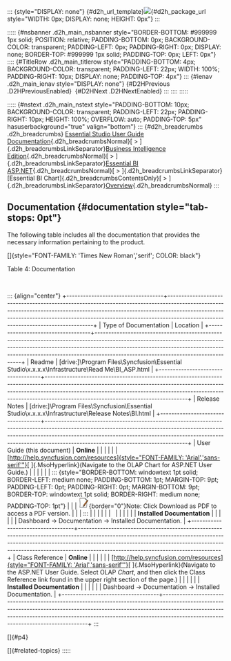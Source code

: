 ::: {style="DISPLAY: none"}
[](ms-xhelp:///?Id=d2h_url_template){#d2h_url_template}![](!package_url!){#d2h_package_url style="WIDTH: 0px; DISPLAY: none; HEIGHT: 0px"}
:::

::::: {#nsbanner .d2h_main_nsbanner style="BORDER-BOTTOM: #999999 1px solid; POSITION: relative; PADDING-BOTTOM: 0px; BACKGROUND-COLOR: transparent; PADDING-LEFT: 0px; PADDING-RIGHT: 0px; DISPLAY: none; BORDER-TOP: #999999 1px solid; PADDING-TOP: 0px; LEFT: 0px"}
:::: {#TitleRow .d2h_main_titlerow style="PADDING-BOTTOM: 4px; BACKGROUND-COLOR: transparent; PADDING-LEFT: 22px; WIDTH: 100%; PADDING-RIGHT: 10px; DISPLAY: none; PADDING-TOP: 4px"}
::: {#ienav .d2h_main_ienav style="DISPLAY: none"}
[](ms-xhelp:///?Id=788d01aa-89ec-4754-a503-8a173504d70c){#D2HPrevious .D2HPreviousEnabled}  [](ms-xhelp:///?Id=78ef7522-5b71-46fb-998a-6bdab307bf83){#D2HNext .D2HNextEnabled}
:::
::::
:::::

::::: {#nstext .d2h_main_nstext style="PADDING-BOTTOM: 10px; BACKGROUND-COLOR: transparent; PADDING-LEFT: 22px; PADDING-RIGHT: 10px; HEIGHT: 100%; OVERFLOW: auto; PADDING-TOP: 5px" hasuserbackground="true" valign="bottom"}
::: {#d2h_breadcrumbs .d2h_breadcrumbs}
[Essential Studio User Guide Documentation](ms-xhelp:///?Id=12457748-09e3-4d74-a240-8e049cedf030){.d2h_breadcrumbsNormal}[ \> ]{.d2h_breadcrumbsLinkSeparator}[Business Intelligence Edition](ms-xhelp:///?Id=fdf33dd8-62b2-47b9-ad7b-fc50e590bca5){.d2h_breadcrumbsNormal}[ \> ]{.d2h_breadcrumbsLinkSeparator}[Essential BI ASP.NET](ms-xhelp:///?Id=99c6694e-59c3-4c59-abb5-ce9ce9a948bc){.d2h_breadcrumbsNormal}[ \> ]{.d2h_breadcrumbsLinkSeparator}[Essential BI Chart]{.d2h_breadcrumbsContentsOnly}[ \> ]{.d2h_breadcrumbsLinkSeparator}[Overview](ms-xhelp:///?Id=a7adb650-aa5b-4e6e-99d8-67399a4a2886){.d2h_breadcrumbsNormal}
:::

## Documentation {#documentation style="tab-stops: 0pt"}

The following table includes all the documentation that provides the necessary information pertaining to the product.

[]{style="FONT-FAMILY: 'Times New Roman','serif'; COLOR: black"} 

Table 4: Documentation

 

::: {align="center"}
+-----------------------------------+---------------------------------------------------------------------------------------------------------------------------------------------------------------------------------------------------------------------------------------------------------------------------------------------+
| Type of Documentation             | Location                                                                                                                                                                                                                                                                                    |
+-----------------------------------+---------------------------------------------------------------------------------------------------------------------------------------------------------------------------------------------------------------------------------------------------------------------------------------------+
| Readme                            | \[drive:\]\\Program Files\\Syncfusion\\Essential Studio\\x.x.x.x\\Infrastructure\\Read Me\\BI_ASP.html                                                                                                                                                                                      |
+-----------------------------------+---------------------------------------------------------------------------------------------------------------------------------------------------------------------------------------------------------------------------------------------------------------------------------------------+
| Release Notes                     | \[drive:\]\\Program Files\\Syncfusion\\Essential Studio\\x.x.x.x\\Infrastructure\\Release Notes\\BI.html                                                                                                                                                                                    |
+-----------------------------------+---------------------------------------------------------------------------------------------------------------------------------------------------------------------------------------------------------------------------------------------------------------------------------------------+
| User Guide (this document)        | **Online**                                                                                                                                                                                                                                                                                  |
|                                   |                                                                                                                                                                                                                                                                                             |
|                                   | [[http://help.syncfusion.com/resources]{style="FONT-FAMILY: 'Arial','sans-serif'"}](http://help.syncfusion.com/resources)[ ]{.MsoHyperlink}(Navigate to the OLAP Chart for ASP.NET User Guide.)                                                                                             |
|                                   |                                                                                                                                                                                                                                                                                             |
|                                   | ::: {style="BORDER-BOTTOM: windowtext 1pt solid; BORDER-LEFT: medium none; PADDING-BOTTOM: 1pt; MARGIN-TOP: 9pt; PADDING-LEFT: 0pt; PADDING-RIGHT: 0pt; MARGIN-BOTTOM: 9pt; BORDER-TOP: windowtext 1pt solid; BORDER-RIGHT: medium none; PADDING-TOP: 1pt"}                                 |
|                                   | ![](ImagesExt/image48_1.jpg){border="0"}Note: Click Download as PDF to access a PDF version.                                                                                                                                                                                                |
|                                   | :::                                                                                                                                                                                                                                                                                         |
|                                   |                                                                                                                                                                                                                                                                                             |
|                                   |                                                                                                                                                                                                                                                                                             |
|                                   |                                                                                                                                                                                                                                                                                             |
|                                   | **Installed Documentation**                                                                                                                                                                                                                                                                 |
|                                   |                                                                                                                                                                                                                                                                                             |
|                                   | Dashboard -\> Documentation -\> Installed Documentation.                                                                                                                                                                                                                                    |
+-----------------------------------+---------------------------------------------------------------------------------------------------------------------------------------------------------------------------------------------------------------------------------------------------------------------------------------------+
| Class Reference                   | **Online**                                                                                                                                                                                                                                                                                  |
|                                   |                                                                                                                                                                                                                                                                                             |
|                                   | [[http://help.syncfusion.com/resources]{style="FONT-FAMILY: 'Arial','sans-serif'"}](http://help.syncfusion.com/resources)[ ]{.MsoHyperlink}(Navigate to the ASP.NET User Guide. Select OLAP *Chart*, and then click the Class Reference link found in the upper right section of the page.) |
|                                   |                                                                                                                                                                                                                                                                                             |
|                                   | **Installed Documentation**                                                                                                                                                                                                                                                                 |
|                                   |                                                                                                                                                                                                                                                                                             |
|                                   | Dashboard -\> Documentation -\> Installed Documentation.                                                                                                                                                                                                                                    |
+-----------------------------------+---------------------------------------------------------------------------------------------------------------------------------------------------------------------------------------------------------------------------------------------------------------------------------------------+
:::

[]{#p4} 

[]{#related-topics}
:::::
